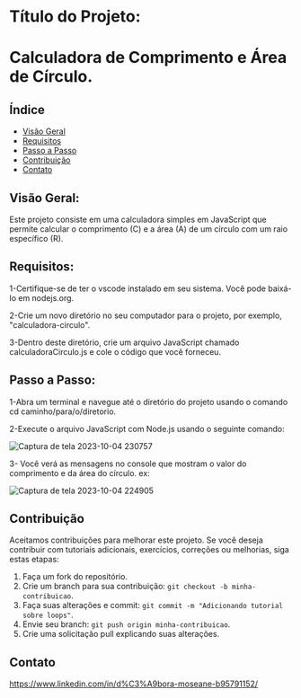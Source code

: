 # Título do Projeto:

# Calculadora de Comprimento e Área de Círculo. 


## Índice

- [Visão Geral](#visão-geral)
- [Requisitos](#requisitos)
- [Passo a Passo](#passo-a-passo)
- [Contribuição](#contribuição)
- [Contato](#contato)

## Visão Geral:

Este projeto consiste em uma calculadora simples em JavaScript que permite calcular o comprimento (C) e a área (A) de um círculo com um raio específico (R).

## Requisitos:

1-Certifique-se de ter o vscode instalado em seu sistema. Você pode baixá-lo em nodejs.org.

2-Crie um novo diretório no seu computador para o projeto, por exemplo, "calculadora-circulo".

3-Dentro deste diretório, crie um arquivo JavaScript chamado calculadoraCirculo.js e cole o código que você forneceu.

## Passo a Passo:

1-Abra um terminal e navegue até o diretório do projeto usando o comando cd caminho/para/o/diretorio.

2-Execute o arquivo JavaScript com Node.js usando o seguinte comando:

![Captura de tela 2023-10-04 230757](https://github.com/DehMoseane/Calculadora_de_Comprimento_e_area/assets/141942635/0137ef5f-cd56-4dd4-8f75-83449037d947)

3- Você verá as mensagens no console que mostram o valor do comprimento e da área do círculo. 
ex:

![Captura de tela 2023-10-04 224905](https://github.com/DehMoseane/Calculadora_de_Comprimento_e_area/assets/141942635/d5386d83-4371-4d03-b16d-664ad8e0b484)

## Contribuição

Aceitamos contribuições para melhorar este projeto. Se você deseja contribuir com tutoriais adicionais, exercícios, correções ou melhorias, siga estas etapas:

1. Faça um fork do repositório.
2. Crie um branch para sua contribuição: `git checkout -b minha-contribuicao`.
3. Faça suas alterações e commit: `git commit -m "Adicionando tutorial sobre loops"`.
4. Envie seu branch: `git push origin minha-contribuicao`.
5. Crie uma solicitação pull explicando suas alterações.



## Contato
https://www.linkedin.com/in/d%C3%A9bora-moseane-b95791152/






